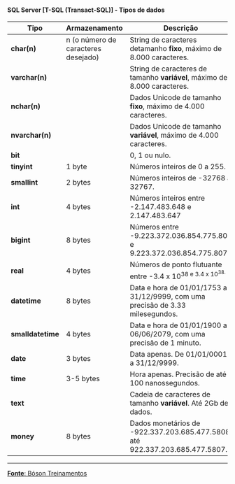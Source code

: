 #### SQL Server [T-SQL (Transact-SQL)] - Tipos de dados

Tipo         	  | Armazenamento   					| Descrição
---          	  | ---                                 | ---
**char(n)**       | n (o número de caracteres desejado) | String de caracteres detamanho **fixo**, máximo de 8.000 caracteres. 
**varchar(n)**    |                                     | String de caracteres de tamanho **variável**, máximo de 8.000 caracteres.
**nchar(n)**      |                                     | Dados Unicode de tamanho **fixo**, máximo de 4.000 caracteres.
**nvarchar(n)**   |                                     | Dados Unicode de tamanho **variável**, máximo de 4.000 caracteres.
**bit**           |                                     | 0, 1 ou nulo.
**tinyint**       | 1 byte                              | Números inteiros de 0 a 255.
**smallint**      | 2 bytes                             | Números inteiros de -32768 a 32767.
**int**           | 4 bytes                             | Números inteiros entre -2.147.483.648 e 2.147.483.647
**bigint**        | 8 bytes                             | Números entre -9.223.372.036.854.775.808 e 9.223.372.036.854.775.807.
**real**          | 4 bytes                             | Números de ponto flutuante entre -3.4 x 10<sup>38 e 3.4 x 10<sup>38.
**datetime**      | 8 bytes                             | Data e hora de 01/01/1753 a 31/12/9999, com uma precisão de 3.33 milesegundos.
**smalldatetime** | 4 bytes                             | Data e hora de 01/01/1900 a 06/06/2079, com uma precisão de 1 minuto.
**date**          | 3 bytes                             | Data apenas. De 01/01/0001 a 31/12/9999.
**time**          | 3-5 bytes                           | Hora apenas. Precisão de até 100 nanossegundos.
**text**          |                                     | Cadeia de caracteres de tamanho **variável**. Até 2Gb de dados.
**money**         | 8 bytes                             | Dados monetários de -922.337.203.685.477.5808 até 922.337.203.685.477.5807.
****

[**Fonte**: Bóson Treinamentos](https://youtube.com/playlist?list=PLucm8g_ezqNqI5cW3alteV5olcMCcHYRK&si=iTJ-F9uZb8Eff3QA)